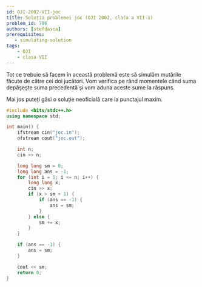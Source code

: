 ```yaml
---
id: OJI-2002-VII-joc
title: Soluția problemei joc (OJI 2002, clasa a VII-a)
problem_id: 706
authors: [stefdasca]
prerequisites:
   - simulating-solution
tags:
    - OJI
    - clasa VII
---
```



Tot ce trebuie să facem în această problemă este să simulăm mutările făcute de
către cei doi jucători. Vom verifica pe rând momentele când suma depășește suma
precedentă și vom aduna aceste sume la răspuns.

Mai jos puteți găsi o soluție neoficială care ia punctajul maxim.

```cpp
#include <bits/stdc++.h>
using namespace std;

int main() {
    ifstream cin("joc.in");
    ofstream cout("joc.out");

    int n;
    cin >> n;

    long long sm = 0;
    long long ans = -1;
    for (int i = 1; i <= n; i++) {
        long long x;
        cin >> x;
        if (x > sm + 1) {
            if (ans == -1) {
                ans = sm;
            }
        } else {
            sm += x;
        }
    }

    if (ans == -1) {
        ans = sm;
    }

    cout << sm;
    return 0;
}
```
